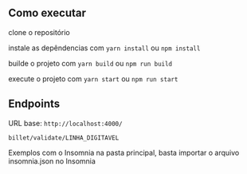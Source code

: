 ## Como executar

clone o repositório

instale as depêndencias com
```yarn install``` ou ```npm install```

builde o projeto com ```yarn build``` ou ```npm run build```

execute o projeto com ```yarn start``` ou ```npm run start```

## Endpoints

URL base: ```http://localhost:4000/```

``` billet/validate/LINHA_DIGITAVEL ```

Exemplos com o Insomnia na pasta principal, basta importar o arquivo insomnia.json no Insomnia
